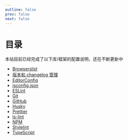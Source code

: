```yaml
---
outline: false
prev: false
next: false
---
```


<h1>目录</h1>
<p>本站目前已经完成了以下库/框架的配置说明，还在不断更新中</p>

- [Browserslist](./browserslist)
- [版本和 changelog 管理](./changelog/)
- [EditorConfig](./editorconfig)
- [jsconfig.json](./jsconfig)
- [ESLint](./eslint/index)
- [Git](./git/gitattributes)
- [GitHub](./github/github-actions)
- [Husky](./husky)
- [Prettier](./prettier)
- [ls-lint](./ls-lint)
- [NPM](./npm/package-json)
- [Stylelint](./stylelint/index)
- [TypeScript](./typescript/)
